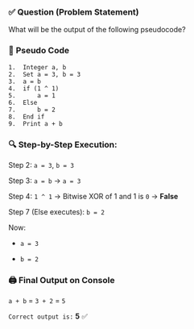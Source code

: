 ### ✅ **Question (Problem Statement)**

What will be the output of the following pseudocode?

### 🧠 **Pseudo Code**


```
1.  Integer a, b
2.  Set a = 3, b = 3
3.  a = b
4.  if (1 ^ 1)
5.      a = 1
6.  Else
7.      b = 2
8.  End if
9.  Print a + b

```
### 🔍 Step-by-Step Execution:
Step 2: `a = 3`, `b = 3`

Step 3: `a = b` → `a = 3`

Step 4: `1 ^ 1` → Bitwise XOR of 1 and 1 is `0` → **False**

Step 7 (Else executes): `b = 2`

Now:

- `a = 3`

- `b = 2`

### 🖨️ Final Output on Console

`a + b` = `3 + 2` = `5`

`Correct output is:` **5** ✅
